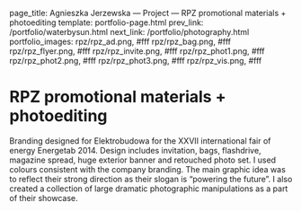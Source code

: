 page_title: Agnieszka Jerzewska — Project — RPZ promotional materials + photoediting
template: portfolio-page.html
prev_link: /portfolio/waterbysun.html
next_link: /portfolio/photography.html
portfolio_images: rpz/rpz_ad.png, #fff
    rpz/rpz_bag.png, #fff
    rpz/rpz_flyer.png, #fff
    rpz/rpz_invite.png, #fff
    rpz/rpz_phot1.png, #fff
    rpz/rpz_phot2.png, #fff
    rpz/rpz_phot3.png, #fff
    rpz/rpz_vis.png, #fff
    
# RPZ promotional materials + photoediting
Branding designed for Elektrobudowa for the XXVII international fair of energy Energetab 2014. 
Design includes invitation, bags, flashdrive, magazine spread, huge exterior banner and retouched photo set. 
I used colours consistent with the company branding. The main graphic idea was to reflect their strong direction as their slogan is “powering the future”. 
I also created a collection of large dramatic photographic manipulations as a part of their showcase. 